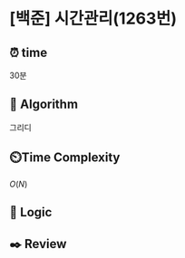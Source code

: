 # [백준]  시간관리(1263번)

## ⏰  **time**

30분

## :pushpin: **Algorithm**

그리디

## ⏲️**Time Complexity**

$O(N)$

## :round_pushpin: **Logic**

## :black_nib: **Review**

```

```
